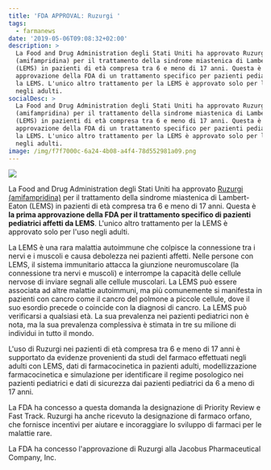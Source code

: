 ```yaml
---
title: 'FDA APPROVAL: Ruzurgi '
tags:
  - farmanews
date: '2019-05-06T09:08:32+02:00'
description: >
  La Food and Drug Administration degli Stati Uniti ha approvato Ruzurgi
  (amifampridina) per il trattamento della sindrome miastenica di Lambert-Eaton
  (LEMS) in pazienti di età compresa tra 6 e meno di 17 anni. Questa è la prima
  approvazione della FDA di un trattamento specifico per pazienti pediatrici con
  la LEMS. L'unico altro trattamento per la LEMS è approvato solo per l'uso
  negli adulti.
socialDesc: >
  La Food and Drug Administration degli Stati Uniti ha approvato Ruzurgi
  (amifampridina) per il trattamento della sindrome miastenica di Lambert-Eaton
  (LEMS) in pazienti di età compresa tra 6 e meno di 17 anni. Questa è la prima
  approvazione della FDA di un trattamento specifico per pazienti pediatrici con
  la LEMS. L'unico altro trattamento per la LEMS è approvato solo per l'uso
  negli adulti.
image: /img/f7f7000c-6a24-4b08-a4f4-78d552981a09.png
---
```

![](/img/f7f7000c-6a24-4b08-a4f4-78d552981a09.png)

La Food and Drug Administration degli Stati Uniti ha approvato [Ruzurgi (amifampridina)](https://www.fda.gov/news-events/press-announcements/fda-approves-first-treatment-children-lambert-eaton-myasthenic-syndrome-rare-autoimmune-disorder) per il trattamento della sindrome miastenica di Lambert-Eaton (LEMS) in pazienti di età compresa tra 6 e meno di 17 anni. Questa è **la prima approvazione della FDA per il trattamento specifico di pazienti pediatrici affetti da LEMS**. L'unico altro trattamento per la LEMS è approvato solo per l'uso negli adulti.

La LEMS è una rara malattia autoimmune che colpisce la connessione tra i nervi e i muscoli e causa debolezza nei pazienti affetti. Nelle persone con LEMS, il sistema immunitario attacca la giunzione neuromuscolare (la connessione tra nervi e muscoli) e interrompe la capacità delle cellule nervose di inviare segnali alle cellule muscolari. La LEMS può essere associata ad altre malattie autoimmuni, ma più comunemente si manifesta in pazienti con cancro come il cancro del polmone a piccole cellule, dove il suo esordio precede o coincide con la diagnosi di cancro. La LEMS può verificarsi a qualsiasi età. La sua prevalenza nei pazienti pediatrici non è nota, ma la sua prevalenza complessiva è stimata in tre su milione di individui in tutto il mondo.

L'uso di Ruzurgi nei pazienti di età compresa tra 6 e meno di 17 anni è supportato da evidenze provenienti da studi del farmaco effettuati negli adulti con LEMS, dati di farmacocinetica in pazienti adulti, modellizzazione farmacocinetica e simulazione per identificare il regime posologico nei pazienti pediatrici e dati di sicurezza dai pazienti pediatrici da 6 a meno di 17 anni.

La FDA ha concesso a questa domanda la designazione di Priority Review e Fast Track. Ruzurgi ha anche ricevuto la designazione di farmaco orfano, che fornisce incentivi per aiutare e incoraggiare lo sviluppo di farmaci per le malattie rare.

La FDA ha concesso l'approvazione di Ruzurgi alla Jacobus Pharmaceutical Company, Inc.
